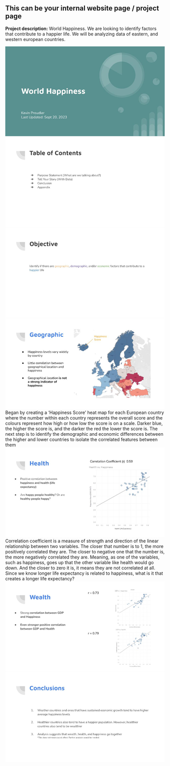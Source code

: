 ## This can be your internal website page / project page

**Project description:** World Happiness. We are looking to identify factors that contribute to a happier life. We will be analyzing data of eastern, and western european countries.


<img src="/World Happiness.jpg?raw=true"/>
<img src="/World Happiness (1).jpg?raw=true"/>
<img src="/World Happiness (2).jpg?raw=true"/>
<img src="/World Happiness (3).jpg?raw=true"/>
Began by creating a ‘Happiness Score’ heat map for each European country where the number within each country represents the overall score and the colours represent how high or how low the score is on a scale. Darker blue, the higher the score is, and the darker the red the lower the score is.
The next step is to identify the demographic and economic differences between the higher and lower countries to isolate the correlated features between them

<img src="/World Happiness (4).jpg?raw=true"/>
Correlation coefficient is a measure of strength and direction of the linear relationship between two variables. The closer that number is to 1, the more positively correlated they are. The closer to negative one that the number is, the more negatively correlated they are. Meaning, as one of the variables, such as happiness, goes up that the other variable like health would go down. And the closer to zero it is, it means they are not correlated at all.
Since we know longer life expectancy is related to happiness, what is it that creates a longer life expectancy?

<img src="/World Happiness (5).jpg?raw=true"/>
<img src="/World Happiness (6).jpg?raw=true"/>

